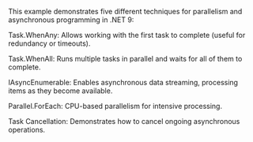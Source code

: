 This example demonstrates five different techniques for parallelism and asynchronous programming in .NET 9:

Task.WhenAny: Allows working with the first task to complete (useful for redundancy or timeouts).

Task.WhenAll: Runs multiple tasks in parallel and waits for all of them to complete.

IAsyncEnumerable: Enables asynchronous data streaming, processing items as they become available.

Parallel.ForEach: CPU-based parallelism for intensive processing.

Task Cancellation: Demonstrates how to cancel ongoing asynchronous operations.
